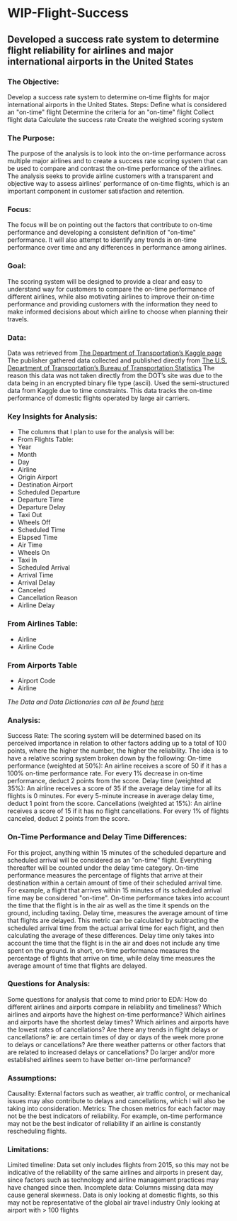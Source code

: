 # WIP-Flight-Success
## Developed a success rate system to determine flight reliability for airlines and major international airports in the United States

### The Objective:
Develop a success rate system to determine on-time flights for major international airports in the United States.
Steps:
Define what is considered an "on-time" flight
Determine the criteria for an "on-time" flight
Collect flight data
Calculate the success rate
Create the weighted scoring system

### The Purpose:
The purpose of the analysis is to look into the on-time performance across multiple major airlines and to create a success rate scoring system that can be used to compare and contrast the on-time performance of the airlines. The analysis seeks to provide airline customers with a transparent and objective way to assess airlines' performance of on-time flights, which is an important component in customer satisfaction and retention.

### Focus:
The focus will be on pointing out the factors that contribute to on-time performance and developing a consistent definition of "on-time" performance. It will also attempt to identify any trends in on-time performance over time and any differences in performance among airlines.

### Goal:
The scoring system will be designed to provide a clear and easy to understand way for customers to compare the on-time performance of different airlines, while also motivating airlines to improve their on-time performance and providing customers with the information they need to make informed decisions about which airline to choose when planning their travels.

### Data:
Data was retrieved from [The Department of Transportation’s Kaggle page](https://www.kaggle.com/datasets/usdot/flight-delays)
The publisher gathered data collected and published directly from [The U.S. Department of Transportation’s Bureau of Transportation Statistics](https://www.bts.dot.gov/browse-statistical-products-and-data/bts-publications/airline-service-quality-performance-234-time)
The reason this data was not taken directly from the DOT’s site was due to the data being in an encrypted binary file type (ascii). Used the semi-structured data from Kaggle due to time constraints. This data tracks the on-time performance of domestic flights operated by large air carriers.

### Key Insights for Analysis:
* The columns that I plan to use for the analysis will be:
* From Flights Table:
* Year
* Month
* Day
* Airline
* Origin Airport
* Destination Airport
* Scheduled Departure
* Departure Time
* Departure Delay
* Taxi Out
* Wheels Off
* Scheduled Time
* Elapsed Time
* Air Time
* Wheels On
* Taxi In
* Scheduled Arrival
* Arrival Time
* Arrival Delay
* Canceled
* Cancellation Reason
* Airline Delay
### From Airlines Table:
* Airline
* Airline Code
### From Airports Table
* Airport Code
* Airline

*The Data and Data Dictionaries can all be found [here](https://drive.google.com/drive/folders/1U8cgtaWsyIMDfDYTjrQH40dUIacq840E?usp=share_link)*

### Analysis:
Success Rate: The scoring system will be determined based on its perceived importance in relation to other factors adding up to a total of 100 points, where the higher the number, the higher the reliability. The idea is to have a relative scoring system broken down by the following:
On-time performance (weighted at 50%):
An airline receives a score of 50 if it has a 100% on-time performance rate.
For every 1% decrease in on-time performance, deduct 2 points from the score.
Delay time (weighted at 35%):
An airline receives a score of 35 if the average delay time for all its flights is 0 minutes.
For every 5-minute increase in average delay time, deduct 1 point from the score.
Cancellations (weighted at 15%):
An airline receives a score of 15 if it has no flight cancellations.
For every 1% of flights canceled, deduct 2 points from the score.

### On-Time Performance and Delay Time Differences:
For this project, anything within 15 minutes of the scheduled departure and scheduled arrival will be considered as an "on-time" flight. Everything thereafter will be counted under the delay time category. 
On-time performance measures the percentage of flights that arrive at their destination within a certain amount of time of their scheduled arrival time. For example, a flight that arrives within 15 minutes of its scheduled arrival time may be considered "on-time". On-time performance takes into account the time that the flight is in the air as well as the time it spends on the ground, including taxiing.
Delay time, measures the average amount of time that flights are delayed. This metric can be calculated by subtracting the scheduled arrival time from the actual arrival time for each flight, and then calculating the average of these differences. Delay time only takes into account the time that the flight is in the air and does not include any time spent on the ground.
In short, on-time performance measures the percentage of flights that arrive on time, while delay time measures the average amount of time that flights are delayed.

### Questions for Analysis:
Some questions for analysis that come to mind prior to EDA: 
How do different airlines and airports compare in reliability and timeliness?
Which airlines and airports have the highest on-time performance?
Which airlines and airports have the shortest delay times?
 Which airlines and airports have the lowest rates of cancellations?
Are there any trends in flight delays or cancellations? ie: are certain times of day or days of the week more prone to delays or cancellations? 
Are there weather patterns or other factors that are related to increased delays or cancellations?
Do larger and/or more established airlines seem to have better on-time performance?

### Assumptions:
Causality: External factors such as weather, air traffic control, or mechanical issues may also contribute to delays and cancellations, which I will also be taking into consideration.
Metrics: The chosen metrics for each factor may not be the best indicators of reliability. For example, on-time performance may not be the best indicator of reliability if an airline is constantly rescheduling flights.

### Limitations:
Limited timeline: Data set only includes flights from 2015, so this may not be indicative of the reliability of the same airlines and airports in present day, since factors such as technology and airline management practices may have changed since then.
Incomplete data: Columns missing data may cause general skewness.
Data is only looking at domestic flights, so this may not be representative of the global air travel industry
Only looking at airport with > 100 flights
